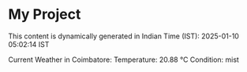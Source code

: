 # My Project

This content is dynamically generated in Indian Time (IST): 2025-01-10 05:02:14 IST


Current Weather in Coimbatore:
Temperature: 20.88 °C
Condition: mist
